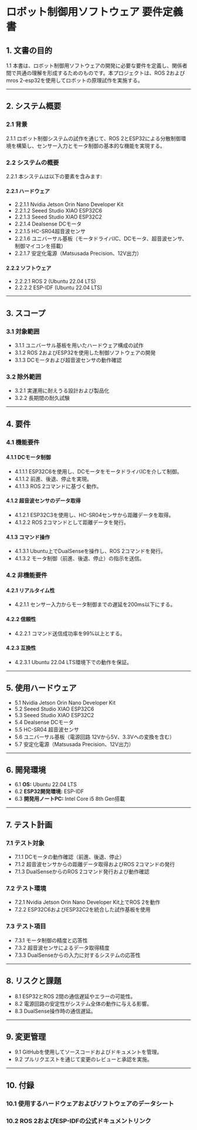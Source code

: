 # ロボット制御用ソフトウェア 要件定義書

## 1. 文書の目的
1.1 本書は、ロボット制御用ソフトウェアの開発に必要な要件を定義し、関係者間で共通の理解を形成するためのものです。本プロジェクトは、ROS 2およびmros 2-esp32を使用してロボットの原理試作を実施する。

---

## 2. システム概要

### 2.1 背景
2.1.1 ロボット制御システムの試作を通じて、ROS 2とESP32による分散制御環境を構築し、センサー入力とモータ制御の基本的な機能を実現する。

### 2.2 システムの概要
2.2.1 本システムは以下の要素を含みます:

#### 2.2.1 ハードウェア
- 2.2.1.1 Nvidia Jetson Orin Nano Developer Kit
- 2.2.1.2 Seeed Studio XIAO ESP32C6
- 2.2.1.3 Seeed Studio XIAO ESP32C2
- 2.2.1.4 Dealsense DCモータ
- 2.2.1.5 HC-SR04超音波センサ
- 2.2.1.6 ユニバーサル基板（モータドライバIC、DCモータ、超音波センサ、制御マイコンを搭載）
- 2.2.1.7 安定化電源（Matsusada Precision、12V出力）

#### 2.2.2 ソフトウェア
- 2.2.2.1 ROS 2 (Ubuntu 22.04 LTS)
- 2.2.2.2 ESP-IDF (Ubuntu 22.04 LTS)

---

## 3. スコープ

### 3.1 対象範囲
- 3.1.1 ユニバーサル基板を用いたハードウェア構成の試作
- 3.1.2 ROS 2およびESP32を使用した制御ソフトウェアの開発
- 3.1.3 DCモータおよび超音波センサの動作確認

### 3.2 除外範囲
- 3.2.1 実運用に耐えうる設計および製品化
- 3.2.2 長期間の耐久試験

---

## 4. 要件

### 4.1 機能要件

#### 4.1.1 DCモータ制御
- 4.1.1.1 ESP32C6を使用し、DCモータをモータドライバICを介して制御。
- 4.1.1.2 前進、後退、停止を実現。
- 4.1.1.3 ROS 2コマンドに基づく動作。

#### 4.1.2 超音波センサのデータ取得
- 4.1.2.1 ESP32C3を使用し、HC-SR04センサから距離データを取得。
- 4.1.2.2 ROS 2コマンドとして距離データを発行。

#### 4.1.3 コマンド操作
- 4.1.3.1 Ubuntu上でDualSenseを操作し、ROS 2コマンドを発行。
- 4.1.3.2 モータ制御（前進、後退、停止）の指示を送信。

### 4.2 非機能要件

#### 4.2.1 リアルタイム性
- 4.2.1.1 センサー入力からモータ制御までの遅延を200ms以下にする。

#### 4.2.2 信頼性
- 4.2.2.1 コマンド送信成功率を99%以上とする。

#### 4.2.3 互換性
- 4.2.3.1 Ubuntu 22.04 LTS環境下での動作を保証。

---

## 5. 使用ハードウェア
- 5.1 Nvidia Jetson Orin Nano Developer Kit
- 5.2 Seeed Studio XIAO ESP32C6
- 5.3 Seeed Studio XIAO ESP32C2
- 5.4 Dealsense DCモータ
- 5.5 HC-SR04 超音波センサ
- 5.6 ユニバーサル基板（電源回路 12Vから5V、3.3Vへの変換を含む）
- 5.7 安定化電源（Matsusada Precision、12V出力）

---

## 6. 開発環境
- 6.1 **OS:** Ubuntu 22.04 LTS
- 6.2 **ESP32開発環境:** ESP-IDF
- 6.3 **開発用ノートPC:** Intel Core i5 8th Gen搭載

---

## 7. テスト計画

### 7.1 テスト対象
- 7.1.1 DCモータの動作確認（前進、後退、停止）
- 7.1.2 超音波センサからの距離データ取得およびROS 2コマンドの発行
- 7.1.3 DualSenseからのROS 2コマンド発行および動作確認

### 7.2 テスト環境
- 7.2.1 Nvidia Jetson Orin Nano Developer Kit上でROS 2を動作
- 7.2.2 ESP32C6およびESP32C2を統合した試作基板を使用

### 7.3 テスト項目
- 7.3.1 モータ制御の精度と応答性
- 7.3.2 超音波センサによるデータ取得精度
- 7.3.3 DualSenseからの入力に対するシステムの応答性

---

## 8. リスクと課題
- 8.1 ESP32とROS 2間の通信遅延やエラーの可能性。
- 8.2 電源回路の安定性がシステム全体の動作に与える影響。
- 8.3 DualSense操作時の通信遅延。

---

## 9. 変更管理
- 9.1 GitHubを使用してソースコードおよびドキュメントを管理。
- 9.2 プルリクエストを通じて変更のレビューと承認を実施。

---

## 10. 付録

### 10.1 使用するハードウェアおよびソフトウェアのデータシート
### 10.2 ROS 2およびESP-IDFの公式ドキュメントリンク
